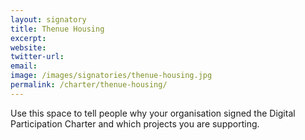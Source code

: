 ```yaml
---
layout: signatory
title: Thenue Housing
excerpt: 
website: 
twitter-url: 
email: 
image: /images/signatories/thenue-housing.jpg
permalink: /charter/thenue-housing/
---
```


Use this space to tell people why your organisation signed the Digital Participation Charter and which projects you are supporting.